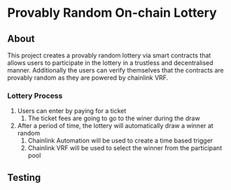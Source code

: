 # Provably Random On-chain Lottery

## About

This project creates a provably random lottery via smart contracts that allows users to participate in the lottery in a trustless and decentralised manner. Additionally the users can verify themselves that the contracts are provably random as they are powered by chainlink VRF.

### Lottery Process

1. Users can enter by paying for a ticket
    1. The ticket fees are going to go to the winer during the draw
2. After a period of time, the lottery will automatically draw a winner at random
    1. Chainlink Automation will be used to create a time based trigger
    2. Chainlink VRF will be used to select the winner from the participant pool

## Testing

